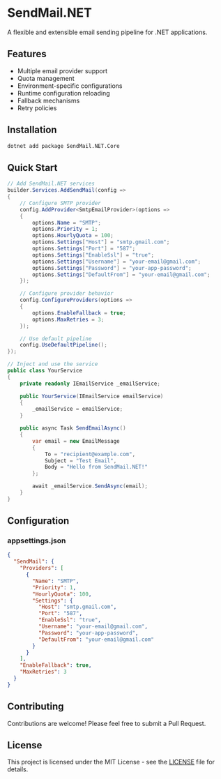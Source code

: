 # SendMail.NET

A flexible and extensible email sending pipeline for .NET applications.

## Features

- Multiple email provider support
- Quota management
- Environment-specific configurations
- Runtime configuration reloading
- Fallback mechanisms
- Retry policies

## Installation

```bash
dotnet add package SendMail.NET.Core
```

## Quick Start

```csharp
// Add SendMail.NET services
builder.Services.AddSendMail(config =>
{
    // Configure SMTP provider
    config.AddProvider<SmtpEmailProvider>(options =>
    {
        options.Name = "SMTP";
        options.Priority = 1;
        options.HourlyQuota = 100;
        options.Settings["Host"] = "smtp.gmail.com";
        options.Settings["Port"] = "587";
        options.Settings["EnableSsl"] = "true";
        options.Settings["Username"] = "your-email@gmail.com";
        options.Settings["Password"] = "your-app-password";
        options.Settings["DefaultFrom"] = "your-email@gmail.com";
    });

    // Configure provider behavior
    config.ConfigureProviders(options =>
    {
        options.EnableFallback = true;
        options.MaxRetries = 3;
    });

    // Use default pipeline
    config.UseDefaultPipeline();
});

// Inject and use the service
public class YourService
{
    private readonly IEmailService _emailService;

    public YourService(IEmailService emailService)
    {
        _emailService = emailService;
    }

    public async Task SendEmailAsync()
    {
        var email = new EmailMessage
        {
            To = "recipient@example.com",
            Subject = "Test Email",
            Body = "Hello from SendMail.NET!"
        };

        await _emailService.SendAsync(email);
    }
}
```

## Configuration

### appsettings.json

```json
{
  "SendMail": {
    "Providers": [
      {
        "Name": "SMTP",
        "Priority": 1,
        "HourlyQuota": 100,
        "Settings": {
          "Host": "smtp.gmail.com",
          "Port": "587",
          "EnableSsl": "true",
          "Username": "your-email@gmail.com",
          "Password": "your-app-password",
          "DefaultFrom": "your-email@gmail.com"
        }
      }
    ],
    "EnableFallback": true,
    "MaxRetries": 3
  }
}
```

## Contributing

Contributions are welcome! Please feel free to submit a Pull Request.

## License

This project is licensed under the MIT License - see the [LICENSE](LICENSE) file for details. 